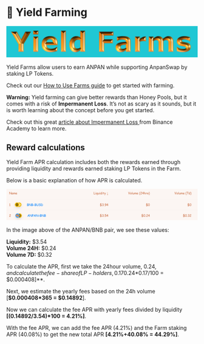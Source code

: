 # 🚜 Yield Farming

![](img-farming-2021-10-10-16-32-56.png)

Yield Farms allow users to earn ANPAN while supporting AnpanSwap by staking LP Tokens.

Check out our [How to Use Farms guide](https://docs.anpanswap.finance/products/yield-farming/how-to-use-farms) to get started with farming.

**Warning:** 
Yield farming can give better rewards than Honey Pools, but it comes with a risk of **Impermanent Loss**. It’s not as scary as it sounds, but it is worth learning about the concept before you get started.

Check out this great [article about Impermanent Loss ](https://academy.binance.com/en/articles/impermanent-loss-explained)from Binance Academy to learn more.

## Reward calculations

Yield Farm APR calculation includes both the rewards earned through providing liquidity and rewards earned staking LP Tokens in the Farm.

Below is a basic explanation of how APR is calculated.

![](img-farming1-2021-09-17-22-35-26.png)

In the image above of the ANPAN/BNB pair, we see these values:

**Liquidity:** $3.54  
**Volume 24H:** $0.24  
**Volume 7D:** $0.32

To calculate the APR, first we take the 24hour volume, $0.24, and calculate the fee-share of LP-holders, 0.17% \[**$0.24\*0.17/100 = $0.000408\]**.

Next, we estimate the yearly fees based on the 24h volume \[**$0.000408\*365 = $0.14892**\].

Now we can calculate the fee APR with yearly fees divided by liquidity **\[\($0.14892/$3.54\)\*100 = 4.21%\]**.

With the fee APR, we can add the fee APR \(4.21%\) and the Farm staking APR \(40.08%\) to get the new total APR **\[4.21%+40.08% = 44.29%\]**.